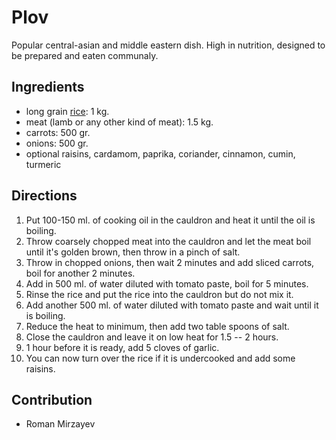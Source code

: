 # Plov

Popular central-asian and middle eastern dish.
High in nutrition, designed to be prepared and eaten communaly.

## Ingredients
- long grain [rice](rice.html): 1 kg.
- meat (lamb or any other kind of meat): 1.5 kg.
- carrots: 500 gr.
- onions: 500 gr.
- optional raisins, cardamom, paprika, coriander, cinnamon, cumin, turmeric

## Directions
1. Put 100-150 ml. of cooking oil in the cauldron and heat it until the oil is boiling.
2. Throw coarsely chopped meat into the cauldron and let the meat boil until it's golden brown, then throw in a pinch of salt.
3. Throw in chopped onions, then wait 2 minutes and add sliced carrots, boil for another 2 minutes.
4. Add in 500 ml. of water diluted with tomato paste, boil for 5 minutes.
5. Rinse the rice and put the rice into the cauldron but do not mix it.
6. Add another 500 ml. of water diluted with tomato paste and wait until it is boiling.
7. Reduce the heat to minimum, then add two table spoons of salt.
8. Close the cauldron and leave it on low heat for 1.5 -- 2 hours.
9. 1 hour before it is ready, add 5 cloves of garlic.
10. You can now turn over the rice if it is undercooked and add some raisins.

## Contribution

- Roman Mirzayev

